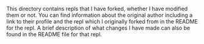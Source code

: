 This directory contains repls that I have forked, whether I have modified them or not. 
You can find information about the original author including a link to their profile and the repl which I originally forked from in the README for the repl.
A brief description of what changes I have made can also be found in the README file for that repl.

